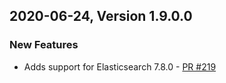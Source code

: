 ## 2020-06-24, Version 1.9.0.0

### New Features
  * Adds support for Elasticsearch 7.8.0 - [PR #219](https://github.com/opendistro-for-elasticsearch/alerting/pull/219)
